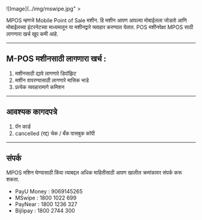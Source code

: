 
![Image](../img/mswipe.jpg" >

MPOS म्हणजे Mobile Point of Sale मशीन. हि मशीन आपण आपल्या मोबाईलला जोडतो आणि मोबाईलच्या इंटरनेटच्या माध्यमातून या मशीनद्वारे व्यवहार करण्यात येतात. POS मशीनपेक्षा MPOS साठी लागणारा खर्च खूप कमी आहे.

---

## M-POS मशीनसाठी लागणारा खर्च : 

1. मशीनसाठी द्यावे लागणारे डिपॉझिट 
2. मशीन वापरण्यासाठी लागणारे मासिक भाडे 
3. प्रत्येक व्यवहारामागे कमिशन 

---
## आवश्यक  कागदपत्रे

1. पॅन कार्ड 
2. cancelled (रद्द) चेक / बँक पासबुक कॉपी 

---

## संपर्क

MPOS मशिन घेण्यासाठी किंवा त्याबद्दल अधिक माहितीसाठी आपण खालील क्रमांकावर संपर्क करू शकता. 

- PayU Money : 9069145265
- MSwipe : 1800 1022 699
- PayNear : 1800 1236 327
- Bijlipay : 1800 2744 300